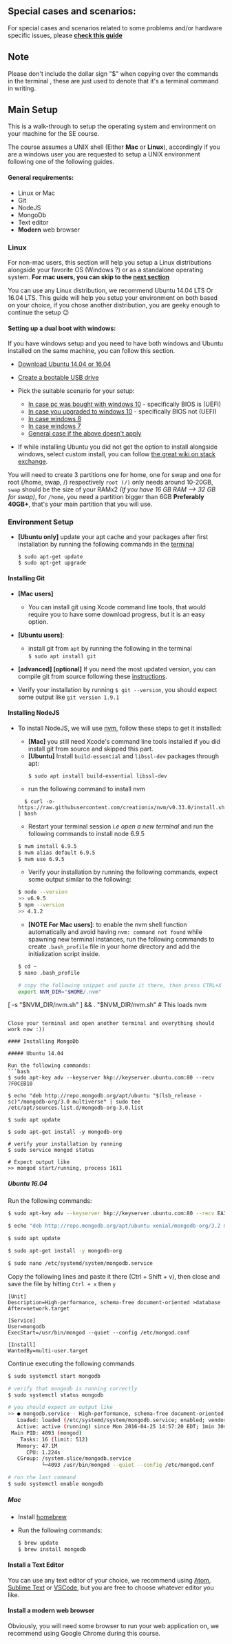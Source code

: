 ## Special cases and scenarios:
For special cases and scenarios related to some problems and/or hardware specific issues, please [**check this guide**](https://github.com/abdelrahman-elkady/se-tutorial/blob/master/env_tips)

## Note

Please don't include the dollar sign "$" when copying over the commands in the terminal , these are just used to denote that it's a terminal command in writing.

## Main Setup

This is a walk-through to setup the operating system and environment on your machine for the SE course.

The course assumes a UNIX shell (Either **Mac** or **Linux**), accordingly if you are a windows user you are requested to setup a UNIX environment following one of the following guides.

#### General requirements:
- Linux or Mac
- Git
- NodeJS
- MongoDb
- Text editor
- **Modern** web browser


### Linux
For non-mac users, this section will help you setup a Linux distributions alongside your favorite OS (Windows ?) or as a standalone operating system. **For mac users, you can skip to the [next section](#environment-setup)**

You can use any Linux distribution, we recommend Ubuntu 14.04 LTS Or 16.04 LTS. This guide will help you setup your environment on both based on your choice, if you chose another distribution, you are geeky enough to continue the setup :wink:


#### Setting up a dual boot with windows:
If you have windows setup and you need to have both windows and Ubuntu installed on the same machine, you can follow this section.

- [Download Ubuntu 14.04 or 16.04](https://www.ubuntu.com/desktop)
- [Create a bootable USB drive](http://www.everydaylinuxuser.com/2015/11/how-to-create-ubuntu-1510-usb-drive.html)
- Pick the suitable scenario for your setup:
    - [In case pc was bought with windows 10](http://www.everydaylinuxuser.com/2015/11/how-to-install-ubuntu-linux-alongside.html) - specifically BIOS is (UEFI)
    - [In case you upgraded to windows 10](http://www.everydaylinuxuser.com/2015/11/how-to-install-ubuntu-linux-alongside_8.html) - specifically BIOS not (UEFI)
    - [In case windows 8](http://www.everydaylinuxuser.com/2014/05/install-ubuntu-1404-alongside-windows.html)
    - [In case windows 7](http://linux.about.com/od/LinuxNewbieDesktopGuide/ss/The-Ultimate-Windows-7-And-Ubuntu-Linux-Dual-Boot-Guide.htm)
    - [General case if the above doesn't apply](https://help.ubuntu.com/community/WindowsDualBoot)

- If while installing Ubuntu you did not get the option to install alongside windows, select custom install, you can follow [the great wiki on stack exchange](http://askubuntu.com/questions/343268/how-to-use-manual-partitioning-during-installation).     

 You will need to create 3 partitions one for home, one for swap and one for root (/home, swap, /) respectively `root (/)` only needs around 10-20GB, `swap` should be the size of your RAMx2 _(If you have 16 GB RAM --> 32 GB for swap)_, for `/home`, you need a partition bigger than 6GB **Preferably 40GB+**, that's your main partition that you will use.

### Environment Setup
- **[Ubuntu only]** update your apt cache and your packages after first installation by running the following commands in the [terminal](http://askubuntu.com/questions/183775/how-do-i-open-a-terminal)
  </br>
  ```
  $ sudo apt-get update
  $ sudo apt-get upgrade
  ```

#### Installing Git
- **[Mac users]**
  - You can install git using Xcode command line tools, that would require you to have some download progress, but it is an easy option.
- **[Ubuntu users]**:
  - install git from `apt` by running the following in the terminal </br>
  `$ sudo apt install git`
- **[advanced] [optional]** If you need the most updated version, you can compile git from source following these [instructions](https://www.digitalocean.com/community/tutorials/how-to-install-git-on-ubuntu-16-04#how-to-install-git-from-source).

- Verify your installation by running `$ git --version`, you should expect some output like `git version 1.9.1`

#### Installing NodeJS
- To install NodeJS, we will use [nvm](https://github.com/creationix/nvm), follow these steps to get it installed:
  - **[Mac]** you still need Xcode's command line tools installed if you did install git from source and skipped this part.
  - **[Ubuntu]** Install `build-essential` and `libssl-dev` packages through apt:    
    ```
    $ sudo apt install build-essential libssl-dev
    ```
  - run the following command to install nvm    
  ```
    $ curl -o- https://raw.githubusercontent.com/creationix/nvm/v0.33.0/install.sh | bash
  ```
  - Restart your terminal session _i.e open a new terminal_ and run the following commands to install node 6.9.5    
  ```bash
  $ nvm install 6.9.5    
  $ nvm alias default 6.9.5    
  $ nvm use 6.9.5 
  ```    
  
  - Verify your installation by running the following commands, expect some output similar to the following:
  ```bash
  $ node --version
  >> v6.9.5
  $ npm --version
  >> 4.1.2
  ```
  
  - **[NOTE For Mac users]**: to enable the nvm shell function automatically and avoid having `nvm: command not found` while spawning new terminal instances, run the following commands to create `.bash_profile` file in your home directory and add the initialization script inside.    
  ```bash
  $ cd ~
  $ nano .bash_profile
  
  # copy the following snippet and paste it there, then press CTRL+X followed by Y then Enter to save the file
  export NVM_DIR="$HOME/.nvm"
[ -s "$NVM_DIR/nvm.sh" ] && . "$NVM_DIR/nvm.sh" # This loads nvm
  ```
  
  Close your terminal and open another terminal and everything should work now :))

#### Installing MongoDb

##### Ubuntu 14.04

Run the following commands:
```bash
$ sudo apt-key adv --keyserver hkp://keyserver.ubuntu.com:80 --recv 7F0CEB10

$ echo "deb http://repo.mongodb.org/apt/ubuntu "$(lsb_release -sc)"/mongodb-org/3.0 multiverse" | sudo tee /etc/apt/sources.list.d/mongodb-org-3.0.list

$ sudo apt update

$ sudo apt-get install -y mongodb-org

# verify your installation by running
$ sudo service mongod status

# Expect output like
>> mongod start/running, process 1611
```

##### Ubuntu 16.04
Run the following commands:
```bash
$ sudo apt-key adv --keyserver hkp://keyserver.ubuntu.com:80 --recv EA312927

$ echo "deb http://repo.mongodb.org/apt/ubuntu xenial/mongodb-org/3.2 multiverse" | sudo tee /etc/apt/sources.list.d/mongodb-org-3.2.list

$ sudo apt update

$ sudo apt-get install -y mongodb-org

$ sudo nano /etc/systemd/system/mongodb.service
```
Copy the following lines and paste it there (Ctrl + Shift + v), then close and save the file by hitting `Ctrl + x` then `y`

```
[Unit]
Description=High-performance, schema-free document-oriented >database
After=network.target

[Service]
User=mongodb
ExecStart=/usr/bin/mongod --quiet --config /etc/mongod.conf

[Install]
WantedBy=multi-user.target
```

Continue executing the following commands
```bash
$ sudo systemctl start mongodb

# verify that mongodb is running correctly
$ sudo systemctl status mongodb

# you should expect an output like
>> ● mongodb.service - High-performance, schema-free document-oriented database
   Loaded: loaded (/etc/systemd/system/mongodb.service; enabled; vendor preset: enabled)
   Active: active (running) since Mon 2016-04-25 14:57:20 EDT; 1min 30s ago
 Main PID: 4093 (mongod)
    Tasks: 16 (limit: 512)
   Memory: 47.1M
      CPU: 1.224s
   CGroup: /system.slice/mongodb.service
           └─4093 /usr/bin/mongod --quiet --config /etc/mongod.conf

# run the last command
$ sudo systemctl enable mongodb
```


##### Mac

- Install [homebrew](http://brew.sh/)
- Run the following commands:    

  ```bash
  $ brew update
  $ brew install mongodb
  ```

#### Install a Text Editor
You can use any text editor of your choice, we recommend using [Atom](https://atom.io/), [Sublime Text](https://www.sublimetext.com/) or [VSCode](https://code.visualstudio.com/), but you are free to choose whatever editor you like.

#### Install a modern web browser
Obviously, you will need some browser to run your web application on, we recommend using Google Chrome during this course.

